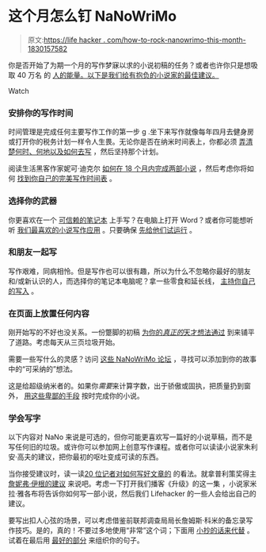 # 这个月怎么钉 NaNoWriMo

> 原文:[https://life hacker . com/how-to-rock-nanowrimo-this-month-1830157582](https://lifehacker.com/how-to-rock-nanowrimo-this-month-1830157582)

你是否开始了为期一个月的写作梦寐以求的小说初稿的任务？或者也许你只是想吸取 40 万名 的 [人的能量。以下是我们给有抱负的小说家的最佳建议。](https://nanowrimo.org/) 

Watch

### 安排你的写作时间

时间管理是完成任何主要写作工作的第一步 g .坐下来写作就像每年四月去健身房或打开你的税务计划一样令人生畏。无论你是否在纳米时间表上，你都必须 [弄清楚何时、何地以及如何去写](https://lifehacker.com/how-to-stick-to-a-writing-schedule-1653234644) ，然后坚持那个计划。

阅读生活黑客作家妮可·迪克尔 [如何在 18 个月内完成两部小说](https://lifehacker.com/how-i-wrote-two-full-length-novels-in-18-months-1794785678#_ga=2.115619141.2119911591.1540474308-1723114163.1524514905) ，然后考虑你将如何 [找到你自己的完美写作时间表](https://lifehacker.com/how-to-find-the-perfect-time-to-write-1829914146) 。

### 选择你的武器

你更喜欢在一个 [可信赖的笔记本](https://lifehacker.com/pocket-paper-notebook-showdown-moleskine-vs-field-not-1768558693) 上手写？在电脑上打开 Word？或者你可能想听听 [我们最喜欢的小说写作应用](https://lifehacker.com/whats-the-best-writing-tool-for-nanowrimo-1820076327) 。只要确保 [先给他们试运行](https://lifehacker.com/always-do-a-test-run-of-that-fancy-new-writing-app-1826676651) 。

### 和朋友一起写

写作艰难，同病相怜。但是写作也可以很有趣，所以为什么不忽略你最好的朋友和/或新认识的人，而选择你的笔记本电脑呢？拿一些零食和延长线， [主持你自己的写入](https://lifehacker.com/how-to-host-a-write-in-for-nanowrimo-1820474380) 。

### 在页面上放置任何内容

刚开始写的不好也没关系。一份蹩脚的初稿 [为你的*真正的*天才想法通过](https://lifehacker.com/trick-yourself-into-writing-well-by-telling-yourself-to-1820146364) 到来铺平了道路。考虑每天从三页垃圾开始。

需要一些写什么的灵感？访问 [这些 NaNoWriMo 论坛](https://lifehacker.com/where-to-get-free-inspiration-for-your-novel-1820269220) ，寻找可以添加到你的故事中的“可采纳的”想法。

这是给超级纳米者的。如果你*需要*来计算字数，出于骄傲或固执，把质量扔到窗外， [用这些卑鄙的手段](https://lifehacker.com/dirty-tricks-to-finish-nanowrimo-today-even-if-you-re-1820879507) 按时完成你的小说。

### **学会写字**

以下内容对 NaNo 来说是可选的，但你可能更喜欢写一篇好的小说草稿，而不是写任何旧的垃圾。或许你可以参加网上创意写作课程。或者你可以读读小说家朱利安·高夫的建议，把你最初的呕吐变成可读的东西。

当你接受建议时，读一读[20 位记者对如何写好文章的](https://lifehacker.com/get-a-crash-course-in-writing-from-20-journalists-1796064001) 的看法。就拿普利策奖得主 [詹妮弗·伊根的建议](https://lifehacker.com/three-writing-tips-from-pulitzer-prize-winning-author-j-1786507353) 来说吧。考虑一下打开我们播客《升级》的这一集 ，小说家米拉·雅各布将告诉你如何写一部小说，然后我们 Lifehacker 的一些人会给出自己的建议。

要写出扣人心弦的场景，可以考虑借鉴前联邦调查局局长詹姆斯·科米的备忘录写作技巧。是的，真的！不要过多地使用“非常”这个词；下面用 [小抄的话来代替](https://lifehacker.com/words-you-can-use-instead-of-very-to-punch-up-your-wr-1819968755) 。试着在最后用 [最好的部分](https://lifehacker.com/write-stronger-sentences-with-the-2-3-1-trick-1821298844) 来组织你的句子。